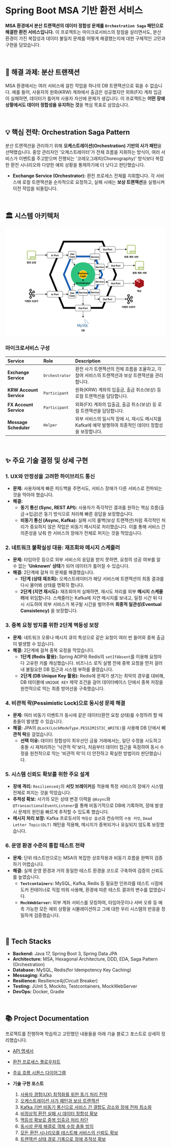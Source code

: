 # Spring Boot MSA 기반 환전 서비스

**MSA 환경에서 분산 트랜잭션의 데이터 정합성 문제를 `Orchestration Saga` 패턴으로 해결한 환전 서비스입니다.** 이 프로젝트는 마이크로서비스의 장점을 살리면서도, 분산 환경이 가진 복잡성과 데이터 불일치 문제를 어떻게 해결했는지에 대한 구체적인 고민과 구현을 담았습니다.

<br>

## 🎯 해결 과제: 분산 트랜잭션

MSA 환경에서는 여러 서비스에 걸친 작업을 하나의 DB 트랜잭션으로 묶을 수 없습니다. 예를 들어, 사용자의 원화(KRW) 계좌에서 출금은 성공했지만 외화(FX) 계좌 입금이 실패하면, 데이터가 틀어져 사용자 자산에 문제가 생깁니다. 이 프로젝트는 **어떤 장애 상황에서도 데이터 정합성을 유지하는 것**을 핵심 목표로 삼았습니다.

<br>

## 💡 핵심 전략: Orchestration Saga Pattern

분산 트랜잭션을 관리하기 위해 **오케스트레이션(Orchestration) 기반의 사가 패턴**을 선택했습니다. 중앙 관리자인 '오케스트레이터'가 전체 흐름을 지휘하는 방식이, 여러 서비스가 이벤트를 주고받으며 진행되는 '코레오그래피(Choreography)' 방식보다 복잡한 환전 시나리오와 다양한 예외 상황을 통제하기에 더 낫다고 판단했습니다.

- **Exchange Service (Orchestrator):** 환전 프로세스 전체를 지휘합니다. 각 서비스에 로컬 트랜잭션을 순차적으로 요청하고, 실패 시에는 **보상 트랜잭션**을 실행시켜 이전 작업을 되돌립니다.

<br>

## 🏛️ 시스템 아키텍처
![System Architecture.png](docs/assets/System%20Architecture.png)

### 마이크로서비스 구성

| Service                 | Role           | Description                                                    |
|:------------------------|:---------------|:---------------------------------------------------------------|
| **Exchange Service**    | `Orchestrator` | 환전 사가 트랜잭션의 전체 흐름을 조율하고, 각 참여 서비스의 트랜잭션과 보상 트랜잭션을 관리합니다.       |
| **KRW Account Service** | `Participant`  | 원화(KRW) 계좌의 입출금, 출금 취소(보상) 등 로컬 트랜잭션을 담당합니다.                   |
| **FX Account Service**  | `Participant`  | 외화(FX) 계좌의 입출금, 출금 취소(보상) 등 로컬 트랜잭션을 담당합니다.                    |
| **Message Scheduler**   | `Helper`       | 외부 서비스의 일시적 장애 시, 재시도 메시지를 Kafka에 예약 발행하여 최종적인 데이터 정합성을 보장합니다. |

<br>

## ✨ 주요 기술 결정 및 상세 구현

### 1. UX와 안정성을 고려한 하이브리드 통신

- **문제:** 사용자에게 빠른 피드백을 주면서도, 서비스 장애가 다른 서비스로 전파되는 것을 막아야 했습니다.
- **해결:**
    - **동기 통신 (Sync, REST API):** 사용자가 즉각적인 결과를 원하는 핵심 흐름(출금→입금)은 동기 방식으로 처리해 빠른 응답을 보장했습니다.
    - **비동기 통신 (Async, Kafka):** 실패 시의 롤백(보상 트랜잭션)처럼 즉각적인 처리가 중요하지 않은 작업은 비동기 메시지로 처리했습니다. 이를 통해 서비스 간 의존성을 낮춰 한 서비스의 장애가 전체로 퍼지는 것을 막았습니다.

### 2. 네트워크 불확실성 대응: 재조회와 메시지 스케줄러

- **문제:** 타임아웃 등으로 외부 서비스의 응답을 받지 못하면, 요청의 성공 여부를 알 수 없는 **'Unknown' 상태**가 되어 데이터가 틀어질 수 있습니다.
- **해결:** 2단계에 걸쳐 이 문제를 해결했습니다.
    - **1단계 (상태 재조회):** 오케스트레이터가 해당 서비스에 트랜잭션의 최종 결과를 다시 물어봐 상태를 명확히 합니다.
    - **2단계 (지연 재시도):** 재조회마저 실패하면, 재시도 처리를 외부 **메시지 스케줄러**에 위임합니다. 스케줄러는 Kafka에 지연 메시지를 보내고, 일정 시간 뒤 다시 시도하여 외부 서비스가 복구될 시간을 벌어주며 **최종적 일관성(Eventual Consistency)** 을 보장합니다.

### 3. 중복 요청 방지를 위한 2단계 멱등성 보장

- **문제:** 네트워크 오류나 메시지 큐의 특성으로 같은 요청이 여러 번 들어와 중복 출금이 발생할 수 있습니다.
- **해결:** 2단계에 걸쳐 중복 요청을 막았습니다.
    - **1단계 (Redis 활용):** Spring AOP와 Redis의 `setIfAbsent`를 이용해 요청마다 고유한 키를 캐싱했습니다. 비즈니스 로직 실행 전에 중복 요청을 먼저 걸러내 불필요한 DB 접근과 시스템 부하를 줄였습니다.
    - **2단계 (DB Unique Key 활용):** Redis에 문제가 생기는 최악의 경우를 대비해, DB 테이블에 `UNIQUE KEY` 제약 조건을 걸어 데이터베이스 단에서 중복 저장을 원천적으로 막는 최종 방어선을 구축했습니다.

### 4. 비관적 락(Pessimistic Lock)으로 동시성 문제 해결

- **문제:** 여러 비동기 이벤트가 동시에 같은 데이터(환전 요청 상태)를 수정하려 할 때 충돌이 발생할 수 있습니다.
- **해결:** JPA의 `@Lock(LockModeType.PESSIMISTIC_WRITE)`을 사용해 DB 단에서 **비관적 락**을 걸었습니다.
    - **선택 이유:** 데이터 정합성이 최우선인 금융 거래에서는, 일단 수정을 시도하고 충돌 시 재처리하는 '낙관적 락'보다, 처음부터 데이터 접근을 독점하여 동시 수정을 원천적으로 막는 '비관적 락'이 더 안전하고 확실한 방법이라 판단했습니다.

### 5. 시스템 신뢰도 확보를 위한 주요 설계

- **장애 격리:** `Resilience4j`의 **서킷 브레이커**를 적용해 특정 서비스의 장애가 시스템 전체로 퍼지는 것을 막았습니다.
- **추적성 확보:** 사가의 모든 상태 변경 이력을 `@Async`와 `@TransactionalEventListener`를 통해 비동기적으로 DB에 기록하여, 장애 발생 시 문제의 원인을 빠르게 추적할 수 있도록 했습니다.
- **메시지 처리 보장:** Kafka 프로듀서의 `멱등성 옵션`과 컨슈머의 `수동 커밋`, `Dead Letter Topic(DLT)` 패턴을 적용해, 메시지가 중복되거나 유실되지 않도록 보장했습니다.

### 6. 운영 환경 수준의 통합 테스트 전략

- **문제:** 단위 테스트만으로는 MSA의 복잡한 상호작용과 비동기 흐름을 완벽히 검증하기 어렵습니다.
- **해결:** 실제 운영 환경과 거의 동일한 테스트 환경을 코드로 구축하여 검증의 신뢰도를 높였습니다.
    - **`Testcontainers`:** MySQL, Kafka, Redis 등 필요한 인프라를 테스트 시점에 도커 컨테이너로 직접 띄워 사용해, 환경에 따른 테스트 결과의 변수를 없앴습니다.
    - **`MockWebServer`:** 외부 계좌 서비스를 모킹하여, 타임아웃이나 서버 오류 등 예측 가능한 모든 예외 상황을 시뮬레이션하고 그에 대한 우리 시스템의 반응을 정밀하게 검증했습니다.

<br>

## 🏁 Tech Stacks

- **Backend:** Java 17, Spring Boot 3, Spring Data JPA
- **Architecture:** MSA, Hexagonal Architecture, DDD, EDA, Saga Pattern (Orchestration)
- **Database:** MySQL, Redis(for Idempotency Key Caching)
- **Messaging:** Kafka
- **Resilience:** Resilience4j(Circuit Breaker)
- **Testing:** JUnit 5, Mockito, Testcontainers, MockWebServer
- **DevOps:** Docker, Gradle

<br>

## 📚 Project Documentation

프로젝트를 진행하며 학습하고 고민했던 내용들을 아래 기술 블로그 포스트로 상세히 정리했습니다.

*   [API 명세서](docs/API_SPEC.md)
*   [환전 프로세스 플로우차트](docs/FLOWCHART.md)
*   [주요 흐름 시퀀스 다이어그램](docs/SEQUENCE_DIAGRAMS.md)


* **기술 구현 포스트**
  1. [사용자 경험(UX) 최적화를 위한 동기 처리 전략](https://github.com/boldfaced7/springboot-msa-foreign-exchange/blob/main/docs/posts/1%20-%20%EC%82%AC%EC%9A%A9%EC%9E%90%20%EA%B2%BD%ED%97%98(UX)%20%EC%B5%9C%EC%A0%81%ED%99%94%EB%A5%BC%20%EC%9C%84%ED%95%9C%20%EB%8F%99%EA%B8%B0%20%EC%B2%98%EB%A6%AC%20%EC%A0%84%EB%9E%B5.md)
  2. [오케스트레이션 사가 패턴과 보상 트랜잭션](https://github.com/boldfaced7/springboot-msa-foreign-exchange/blob/main/docs/posts/2%20-%20%EC%98%A4%EC%BC%80%EC%8A%A4%ED%8A%B8%EB%A0%88%EC%9D%B4%EC%85%98%20%EC%82%AC%EA%B0%80%20%ED%8C%A8%ED%84%B4%EA%B3%BC%20%EB%B3%B4%EC%83%81%20%ED%8A%B8%EB%9E%9C%EC%9E%AD%EC%85%98.md)
  3. [Kafka 기반 비동기 통신으로 서비스 간 결합도 감소와 장애 전파 최소화](https://github.com/boldfaced7/springboot-msa-foreign-exchange/blob/main/docs/posts/3%20-%20Kafka%20%EA%B8%B0%EB%B0%98%20%EB%B9%84%EB%8F%99%EA%B8%B0%20%ED%86%B5%EC%8B%A0%EC%9C%BC%EB%A1%9C%20%EC%84%9C%EB%B9%84%EC%8A%A4%20%EA%B0%84%20%EA%B2%B0%ED%95%A9%EB%8F%84%20%EA%B0%90%EC%86%8C%EC%99%80%20%EC%9E%A5%EC%95%A0%20%EC%A0%84%ED%8C%8C%20%EC%B5%9C%EC%86%8C%ED%99%94.md)
  4. [비정상적 환전 실패 시 데이터 정합성 확보](https://github.com/boldfaced7/springboot-msa-foreign-exchange/blob/main/docs/posts/4%20-%20%EB%B9%84%EC%A0%95%EC%83%81%EC%A0%81%20%ED%99%98%EC%A0%84%20%EC%8B%A4%ED%8C%A8%20%EC%8B%9C%20%EB%8D%B0%EC%9D%B4%ED%84%B0%20%EC%A0%95%ED%95%A9%EC%84%B1%20%ED%99%95%EB%B3%B4.md)
  5. [멱등성 확보로 중복 입출금 처리 차단](https://github.com/boldfaced7/springboot-msa-foreign-exchange/blob/main/docs/posts/5%20-%20%EB%A9%B1%EB%93%B1%EC%84%B1%20%ED%99%95%EB%B3%B4%EB%A1%9C%20%EC%A4%91%EB%B3%B5%20%EC%9E%85%EC%B6%9C%EA%B8%88%20%EC%B2%98%EB%A6%AC%20%EC%B0%A8%EB%8B%A8.md)
  6. [동시성 문제 해결로 객체 수정 충돌 방지](https://github.com/boldfaced7/springboot-msa-foreign-exchange/blob/main/docs/posts/6%20-%20%EB%8F%99%EC%8B%9C%EC%84%B1%20%EB%AC%B8%EC%A0%9C%20%ED%95%B4%EA%B2%B0%EB%A1%9C%20%EA%B0%9D%EC%B2%B4%20%EC%88%98%EC%A0%95%20%EC%B6%A9%EB%8F%8C%20%EB%B0%A9%EC%A7%80.md)
  7. [모든 환전 시나리오를 테스트해 서비스의 신뢰도 확보](https://github.com/boldfaced7/springboot-msa-foreign-exchange/blob/main/docs/posts/7%20-%20%EB%AA%A8%EB%93%A0%20%ED%99%98%EC%A0%84%20%EC%8B%9C%EB%82%98%EB%A6%AC%EC%98%A4%EB%A5%BC%20%ED%85%8C%EC%8A%A4%ED%8A%B8%ED%95%B4%20%EC%84%9C%EB%B9%84%EC%8A%A4%EC%9D%98%20%EC%8B%A0%EB%A2%B0%EB%8F%84%20%ED%99%95%EB%B3%B4.md)
  8. [트랜잭션 상태 경로 기록으로 장애 추적성 확보](https://github.com/boldfaced7/springboot-msa-foreign-exchange/blob/main/docs/posts/8%20-%20%ED%8A%B8%EB%9E%9C%EC%9E%AD%EC%85%98%20%EC%83%81%ED%83%9C%20%EA%B2%BD%EB%A1%9C%20%EA%B8%B0%EB%A1%9D%EC%9C%BC%EB%A1%9C%20%EC%9E%A5%EC%95%A0%20%EC%B6%94%EC%A0%81%EC%84%B1%20%ED%99%95%EB%B3%B4.md)
